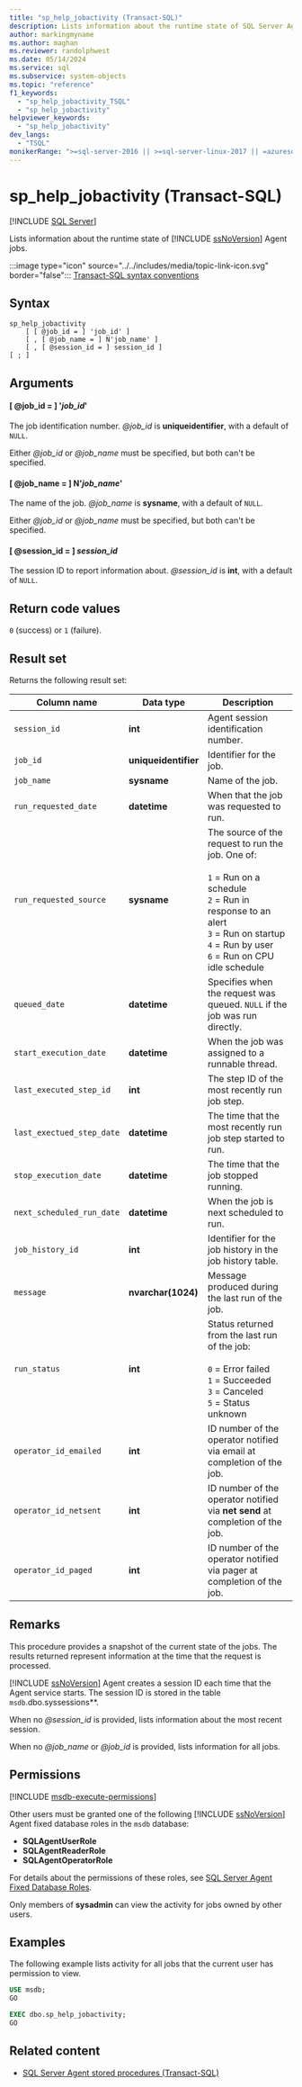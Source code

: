 ```yaml
---
title: "sp_help_jobactivity (Transact-SQL)"
description: Lists information about the runtime state of SQL Server Agent jobs.
author: markingmyname
ms.author: maghan
ms.reviewer: randolphwest
ms.date: 05/14/2024
ms.service: sql
ms.subservice: system-objects
ms.topic: "reference"
f1_keywords:
  - "sp_help_jobactivity_TSQL"
  - "sp_help_jobactivity"
helpviewer_keywords:
  - "sp_help_jobactivity"
dev_langs:
  - "TSQL"
monikerRange: ">=sql-server-2016 || >=sql-server-linux-2017 || =azuresqldb-mi-current"
---
```

# sp_help_jobactivity (Transact-SQL)

[!INCLUDE [SQL Server](../../includes/applies-to-version/sqlserver.md)]

Lists information about the runtime state of [!INCLUDE [ssNoVersion](../../includes/ssnoversion-md.md)] Agent jobs.

:::image type="icon" source="../../includes/media/topic-link-icon.svg" border="false"::: [Transact-SQL syntax conventions](../../t-sql/language-elements/transact-sql-syntax-conventions-transact-sql.md)

## Syntax

```syntaxsql
sp_help_jobactivity
    [ [ @job_id = ] 'job_id' ]
    [ , [ @job_name = ] N'job_name' ]
    [ , [ @session_id = ] session_id ]
[ ; ]
```

## Arguments

#### [ @job_id = ] '*job_id*'

The job identification number. *@job_id* is **uniqueidentifier**, with a default of `NULL`.

Either *@job_id* or *@job_name* must be specified, but both can't be specified.

#### [ @job_name = ] N'*job_name*'

The name of the job. *@job_name* is **sysname**, with a default of `NULL`.

Either *@job_id* or *@job_name* must be specified, but both can't be specified.

#### [ @session_id = ] *session_id*

The session ID to report information about. *@session_id* is **int**, with a default of `NULL`.

## Return code values

`0` (success) or `1` (failure).

## Result set

Returns the following result set:

| Column name | Data type | Description |
| --- | --- | --- |
| `session_id` | **int** | Agent session identification number. |
| `job_id` | **uniqueidentifier** | Identifier for the job. |
| `job_name` | **sysname** | Name of the job. |
| `run_requested_date` | **datetime** | When that the job was requested to run. |
| `run_requested_source` | **sysname** | The source of the request to run the job. One of:<br /><br />`1` = Run on a schedule<br />`2` = Run in response to an alert<br />`3` = Run on startup<br />`4` = Run by user<br />`6` = Run on CPU idle schedule |
| `queued_date` | **datetime** | Specifies when the request was queued. `NULL` if the job was run directly. |
| `start_execution_date` | **datetime** | When the job was assigned to a runnable thread. |
| `last_executed_step_id` | **int** | The step ID of the most recently run job step. |
| `last_exectued_step_date` | **datetime** | The time that the most recently run job step started to run. |
| `stop_execution_date` | **datetime** | The time that the job stopped running. |
| `next_scheduled_run_date` | **datetime** | When the job is next scheduled to run. |
| `job_history_id` | **int** | Identifier for the job history in the job history table. |
| `message` | **nvarchar(1024)** | Message produced during the last run of the job. |
| `run_status` | **int** | Status returned from the last run of the job:<br /><br />`0` = Error failed<br />`1` = Succeeded<br />`3` = Canceled<br />`5` = Status unknown |
| `operator_id_emailed` | **int** | ID number of the operator notified via email at completion of the job. |
| `operator_id_netsent` | **int** | ID number of the operator notified via **net send** at completion of the job. |
| `operator_id_paged` | **int** | ID number of the operator notified via pager at completion of the job. |

## Remarks

This procedure provides a snapshot of the current state of the jobs. The results returned represent information at the time that the request is processed.

[!INCLUDE [ssNoVersion](../../includes/ssnoversion-md.md)] Agent creates a session ID each time that the Agent service starts. The session ID is stored in the table `msdb`.dbo.syssessions**.

When no *@session_id* is provided, lists information about the most recent session.

When no *@job_name* or *@job_id* is provided, lists information for all jobs.

## Permissions

[!INCLUDE [msdb-execute-permissions](../../includes/msdb-execute-permissions.md)]

Other users must be granted one of the following [!INCLUDE [ssNoVersion](../../includes/ssnoversion-md.md)] Agent fixed database roles in the `msdb` database:

- **SQLAgentUserRole**
- **SQLAgentReaderRole**
- **SQLAgentOperatorRole**

For details about the permissions of these roles, see [SQL Server Agent Fixed Database Roles](../../ssms/agent/sql-server-agent-fixed-database-roles.md).

Only members of **sysadmin** can view the activity for jobs owned by other users.

## Examples

The following example lists activity for all jobs that the current user has permission to view.

```sql
USE msdb;
GO

EXEC dbo.sp_help_jobactivity;
GO
```

## Related content

- [SQL Server Agent stored procedures (Transact-SQL)](sql-server-agent-stored-procedures-transact-sql.md)
